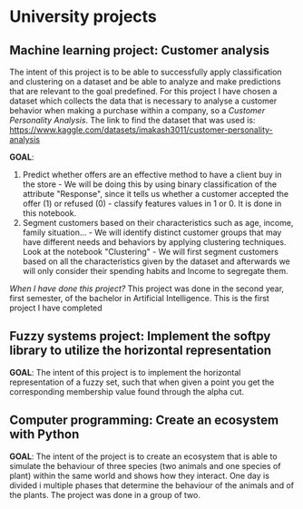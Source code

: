 # University projects

## Machine learning project: Customer analysis
The intent of this project is to be able to successfully apply classification and clustering on a dataset and be able to analyze and make predictions that are relevant to the goal predefined.
For this project I have chosen a dataset which collects the data that is necessary to analyse a customer behavior when making a purchase within a company, so a *Customer Personality Analysis*.
The link to find the dataset that was used is:
https://www.kaggle.com/datasets/imakash3011/customer-personality-analysis

**GOAL**: 
1. Predict whether offers are an effective method to have a client buy in the store - We will be doing this by using binary classification of the attribute "Response", since it tells us whether a customer accepted the offer (1) or refused (0) - classify features values in 1 or 0. It is done in this notebook.
2. Segment customers based on their characteristics such as age, income, family situation... -  We will identify distinct customer groups that may have different needs and behaviors by applying clustering techniques. Look at the notebook "Clustering" - We will first segment customers based on all the characteristics given by the dataset and afterwards we will only consider their spending habits and Income to segregate them.

*When I have done this project?* This project was done in the second year, first semester, of the bachelor in Artificial Intelligence. This is the first project I have completed

## Fuzzy systems project: Implement the softpy library to utilize the horizontal representation
**GOAL**: 
The intent of this project is to implement the horizontal representation of a fuzzy set, such that when given a point you get the corresponding membership value found through the alpha cut.

## Computer programming: Create an ecosystem with Python
**GOAL**: 
The intent of the project is to create an ecosystem that is able to simulate the behaviour of three species (two animals and one species of plant) within the same world and shows how they interact. One day is divided i multiple phases that determine the behaviour of the animals and of the plants.
The project was done in a group of two.
